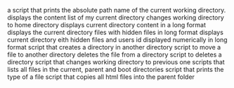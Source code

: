 a script that prints the absolute path name of the current working directory.
displays the content list of my current directory
changes working directory to home directory
displays current directory content in a long format
displays the current directory files with hidden files in long format
displays current directory eith hidden files and users id displayed numerically in long format
script that creates a directory in another directory
script to move a file to another directory
deletes the file from a directory
script to deletes a directory
script that changes working directory to previous one
scripts that lists all files in the current, parent and boot directories
script that prints the type of a file 
script that copies all html files into the parent folder
